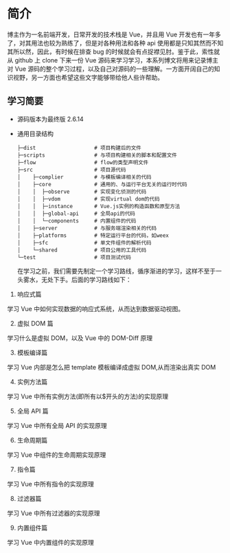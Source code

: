# 简介

博主作为一名前端开发，日常开发的技术栈是 Vue，并且用 Vue 开发也有一年多了，对其用法也较为熟练了，但是对各种用法和各种 api 使用都是只知其然而不知其所以然，因此，有时候在排查 bug 的时候就会有点捉襟见肘。鉴于此，索性就从 github 上 clone 下来一份 Vue 源码来学习学习，本系列博文将用来记录博主对 Vue 源码的整个学习过程，以及自己对源码的一些理解。一方面开阔自己的知识视野，另一方面也希望这些文字能够带给他人些许帮助。

## 学习简要

- 源码版本为最终版 2.6.14

- 通用目录结构

  ```
  ├─dist                   # 项目构建后的文件
  ├─scripts                # 与项目构建相关的脚本和配置文件
  ├─flow                   # flow的类型声明文件
  ├─src                    # 项目源代码
  │    ├─complier          # 与模板编译相关的代码
  │    ├─core              # 通用的、与运行平台无关的运行时代码
  │    │  ├─observe        # 实现变化侦测的代码
  │    │  ├─vdom           # 实现virtual dom的代码
  │    │  ├─instance       # Vue.js实例的构造函数和原型方法
  │    │  ├─global-api     # 全局api的代码
  │    │  └─components     # 内置组件的代码
  │    ├─server            # 与服务端渲染相关的代码
  │    ├─platforms         # 特定运行平台的代码，如weex
  │    ├─sfc               # 单文件组件的解析代码
  │    └─shared            # 项目公用的工具代码
  └─test                   # 项目测试代码
  ```

  在学习之前，我们需要先制定一个学习路线，循序渐进的学习，这样不至于一头雾水，无处下手。后面的学习路线如下：

1. 响应式篇

学习 Vue 中如何实现数据的响应式系统，从而达到数据驱动视图。

2. 虚拟 DOM 篇

学习什么是虚拟 DOM，以及 Vue 中的 DOM-Diff 原理

3. 模板编译篇

学习 Vue 内部是怎么把 template 模板编译成虚拟 DOM,从而渲染出真实 DOM

4. 实例方法篇

学习 Vue 中所有实例方法(即所有以$开头的方法)的实现原理

5. 全局 API 篇

学习 Vue 中所有全局 API 的实现原理

6. 生命周期篇

学习 Vue 中组件的生命周期实现原理

7. 指令篇

学习 Vue 中所有指令的实现原理

8. 过滤器篇

学习 Vue 中所有过滤器的实现原理

9. 内置组件篇

学习 Vue 中内置组件的实现原理
